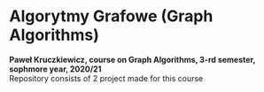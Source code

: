 # Algorytmy Grafowe (Graph Algorithms)
**Paweł Kruczkiewicz, course on Graph Algorithms, 3-rd semester, sophmore year, 2020/21**<br>
Repository consists of 2 project made for this course
